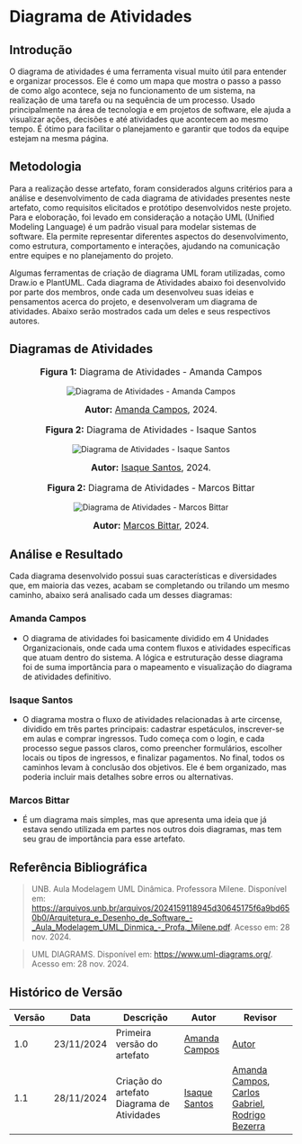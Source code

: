 # Diagrama de Atividades

## Introdução

O diagrama de atividades é uma ferramenta visual muito útil para entender e organizar processos. Ele é como um mapa que mostra o passo a passo de como algo acontece, seja no funcionamento de um sistema, na realização de uma tarefa ou na sequência de um processo. Usado principalmente na área de tecnologia e em projetos de software, ele ajuda a visualizar ações, decisões e até atividades que acontecem ao mesmo tempo. É ótimo para facilitar o planejamento e garantir que todos da equipe estejam na mesma página.

## Metodologia

Para a realização desse artefato, foram considerados alguns critérios para a análise e desenvolvimento de cada diagrama de atividades presentes neste artefato, como requisitos elicitados e protótipo desenvolvidos neste projeto. Para e eloboração, foi levado em consideração a notação UML (Unified Modeling Language) é um padrão visual para modelar sistemas de software. Ela permite representar diferentes aspectos do desenvolvimento, como estrutura, comportamento e interações, ajudando na comunicação entre equipes e no planejamento do projeto.

Algumas ferramentas de criação de diagrama UML foram utilizadas, como Draw.io e PlantUML. Cada diagrama de Atividades abaixo foi desenvolvido por parte dos membros, onde cada um desenvolveu suas ideias e pensamentos acerca do projeto, e desenvolveram um diagrama de atividades. Abaixo serão mostrados cada um deles e seus respectivos autores.

## Diagramas de Atividades

<div align="center">
<font size="3"><p style="text-align: center"><b>Figura 1:</b> Diagrama de Atividades - Amanda Campos </p></font>

![Diagrama de Atividades - Amanda Campos](https://raw.githubusercontent.com/UnBArqDsw2024-2/2024.2_G9_Tsirko_Entrega_02/refs/heads/main/docs/assets/Amanda_Campos_DiagramaDeAtividades.png)

<font size="3"><p style="text-align: center"><b>Autor:</b> <a href="https://github.com/acamposs">Amanda Campos</a>, 2024.</p></font> 
</div>

<div align="center">
<font size="3"><p style="text-align: center"><b>Figura 2:</b> Diagrama de Atividades - Isaque Santos </p></font>

![Diagrama de Atividades - Isaque Santos](https://raw.githubusercontent.com/UnBArqDsw2024-2/2024.2_G9_Tsirko_Entrega_02/refs/heads/main/docs/assets/Isaque_Santos_DiagramaAtividades.png)

<font size="3"><p style="text-align: center"><b>Autor:</b> <a href="https://github.com/IsaqueSH">Isaque Santos</a>, 2024.</p></font> 
</div>

<div align="center">
<font size="3"><p style="text-align: center"><b>Figura 2:</b> Diagrama de Atividades - Marcos Bittar </p></font>

![Diagrama de Atividades - Marcos Bittar](https://raw.githubusercontent.com/UnBArqDsw2024-2/2024.2_G9_Tsirko_Entrega_02/refs/heads/main/docs/assets/Bittar_DiagramaDeAtividades.png)

<font size="3"><p style="text-align: center"><b>Autor:</b> <a href="https://github.com/Bittarx">Marcos Bittar</a>, 2024.</p></font> 
</div>

## Análise e Resultado

Cada diagrama desenvolvido possui suas características e diversidades que, em maioria das vezes, acabam se completando ou trilando um mesmo caminho, abaixo será analisado cada um desses diagramas:

### Amanda Campos

- O diagrama de atividades foi basicamente dividido em 4 Unidades Organizacionais, onde cada uma contem fluxos e atividades específicas que atuam dentro do sistema. A lógica e estruturação desse diagrama foi de suma importância para o mapeamento e visualização do diagrama de atividades definitivo.

### Isaque Santos

- O diagrama mostra o fluxo de atividades relacionadas à arte circense, dividido em três partes principais: cadastrar espetáculos, inscrever-se em aulas e comprar ingressos. Tudo começa com o login, e cada processo segue passos claros, como preencher formulários, escolher locais ou tipos de ingressos, e finalizar pagamentos. No final, todos os caminhos levam à conclusão dos objetivos. Ele é bem organizado, mas poderia incluir mais detalhes sobre erros ou alternativas.

### Marcos Bittar 

- É um diagrama mais simples, mas que apresenta uma ideia que já estava sendo utilizada em partes nos outros dois diagramas, mas tem seu grau de importância para esse artefato.


## Referência Bibliográfica
> UNB. Aula Modelagem UML Dinâmica. Professora Milene. Disponível em: https://arquivos.unb.br/arquivos/2024159118945d30645175f6a9bd650b0/Arquitetura_e_Desenho_de_Software_-_Aula_Modelagem_UML_Dinmica_-_Profa._Milene.pdf. Acesso em: 28 nov. 2024.

> UML DIAGRAMS. Disponível em: https://www.uml-diagrams.org/. Acesso em: 28 nov. 2024.


## Histórico de Versão
| Versão | Data       | Descrição                                      | Autor               | Revisor               |
|--------|------------|------------------------------------------------|---------------------|-----------------------|
| 1.0    | 23/11/2024 | Primeira versão do artefato | [Amanda Campos](https://github.com/acamposs) | [Autor](https://github.com/autor) |
| 1.1   | 28/11/2024 | Criação do artefato Diagrama de Atividades | [Isaque Santos](https://github.com/IsaqueSH) | [Amanda Campos](https://github.com/acamposs), [Carlos Gabriel](https://github.com/TheCarlosRamos), [Rodrigo Bezerra](https://github.com/Rodrigomfab88)   |